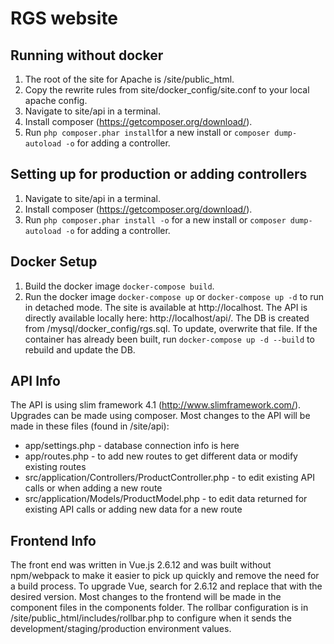 # RGS website

## Running without docker
1. The root of the site for Apache is /site/public_html.
1. Copy the rewrite rules from site/docker_config/site.conf to your local apache config.
1. Navigate to site/api in a terminal.
1. Install composer (https://getcomposer.org/download/).
1. Run `php composer.phar install`for a new install or `composer dump-autoload -o` for adding a controller.

## Setting up for production or adding controllers
1. Navigate to site/api in a terminal.
1. Install composer (https://getcomposer.org/download/).
1. Run `php composer.phar install -o` for a new install or `composer dump-autoload -o` for adding a controller.

## Docker Setup
1. Build the docker image `docker-compose build`.
1. Run the docker image `docker-compose up` or `docker-compose up -d` to run in detached mode.
The site is available at http://localhost.
The API is directly available locally here: http://localhost/api/.
The DB is created from /mysql/docker_config/rgs.sql. To update, overwrite that file. If the container has already been built, run `docker-compose up -d --build` to rebuild and update the DB.


## API Info
The API is using slim framework 4.1 (http://www.slimframework.com/).
Upgrades can be made using composer.
Most changes to the API will be made in these files (found in /site/api):
- app/settings.php - database connection info is here
- app/routes.php - to add new routes to get different data or modify existing routes
- src/application/Controllers/ProductController.php - to edit existing API calls or when adding a new route
- src/application/Models/ProductModel.php - to edit data returned for existing API calls or adding new data for a new route

## Frontend Info
The front end was written in Vue.js 2.6.12 and was built without npm/webpack to make it easier to pick up quickly and remove the need for a build process.
To upgrade Vue, search for 2.6.12 and replace that with the desired version.
Most changes to the frontend will be made in the component files in the components folder.
The rollbar configuration is in /site/public_html/includes/rollbar.php to configure when it sends the development/staging/production environment values.
